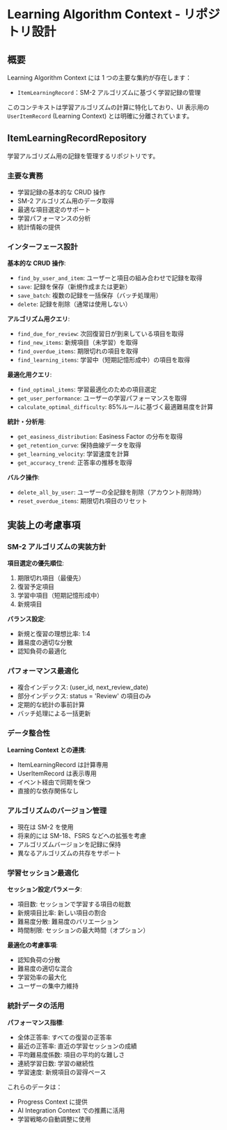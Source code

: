 # Learning Algorithm Context - リポジトリ設計

## 概要

Learning Algorithm Context には 1 つの主要な集約が存在します：

- `ItemLearningRecord`：SM-2 アルゴリズムに基づく学習記録の管理

このコンテキストは学習アルゴリズムの計算に特化しており、UI 表示用の `UserItemRecord` (Learning Context) とは明確に分離されています。

## ItemLearningRecordRepository

学習アルゴリズム用の記録を管理するリポジトリです。

### 主要な責務

- 学習記録の基本的な CRUD 操作
- SM-2 アルゴリズム用のデータ取得
- 最適な項目選定のサポート
- 学習パフォーマンスの分析
- 統計情報の提供

### インターフェース設計

**基本的な CRUD 操作**:

- `find_by_user_and_item`: ユーザーと項目の組み合わせで記録を取得
- `save`: 記録を保存（新規作成または更新）
- `save_batch`: 複数の記録を一括保存（バッチ処理用）
- `delete`: 記録を削除（通常は使用しない）

**アルゴリズム用クエリ**:

- `find_due_for_review`: 次回復習日が到来している項目を取得
- `find_new_items`: 新規項目（未学習）を取得
- `find_overdue_items`: 期限切れの項目を取得
- `find_learning_items`: 学習中（短期記憶形成中）の項目を取得

**最適化用クエリ**:

- `find_optimal_items`: 学習最適化のための項目選定
- `get_user_performance`: ユーザーの学習パフォーマンスを取得
- `calculate_optimal_difficulty`: 85%ルールに基づく最適難易度を計算

**統計・分析用**:

- `get_easiness_distribution`: Easiness Factor の分布を取得
- `get_retention_curve`: 保持曲線データを取得
- `get_learning_velocity`: 学習速度を計算
- `get_accuracy_trend`: 正答率の推移を取得

**バルク操作**:

- `delete_all_by_user`: ユーザーの全記録を削除（アカウント削除時）
- `reset_overdue_items`: 期限切れ項目のリセット

## 実装上の考慮事項

### SM-2 アルゴリズムの実装方針

**項目選定の優先順位**:

1. 期限切れ項目（最優先）
2. 復習予定項目
3. 学習中項目（短期記憶形成中）
4. 新規項目

**バランス設定**:

- 新規と復習の理想比率: 1:4
- 難易度の適切な分散
- 認知負荷の最適化

### パフォーマンス最適化

- 複合インデックス: (user_id, next_review_date)
- 部分インデックス: status = 'Review' の項目のみ
- 定期的な統計の事前計算
- バッチ処理による一括更新

### データ整合性

**Learning Context との連携**:

- ItemLearningRecord は計算専用
- UserItemRecord は表示専用
- イベント経由で同期を保つ
- 直接的な依存関係なし

### アルゴリズムのバージョン管理

- 現在は SM-2 を使用
- 将来的には SM-18、FSRS などへの拡張を考慮
- アルゴリズムバージョンを記録に保持
- 異なるアルゴリズムの共存をサポート

### 学習セッション最適化

**セッション設定パラメータ**:

- 項目数: セッションで学習する項目の総数
- 新規項目比率: 新しい項目の割合
- 難易度分散: 難易度のバリエーション
- 時間制限: セッションの最大時間（オプション）

**最適化の考慮事項**:

- 認知負荷の分散
- 難易度の適切な混合
- 学習効率の最大化
- ユーザーの集中力維持

### 統計データの活用

**パフォーマンス指標**:

- 全体正答率: すべての復習の正答率
- 最近の正答率: 直近の学習セッションの成績
- 平均難易度係数: 項目の平均的な難しさ
- 連続学習日数: 学習の継続性
- 学習速度: 新規項目の習得ペース

これらのデータは：

- Progress Context に提供
- AI Integration Context での推薦に活用
- 学習戦略の自動調整に使用
